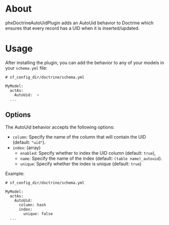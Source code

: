 # About

phxDoctrineAutoUidPlugin adds an AutoUid behavior to Doctrine which ensures that
  every record has a UID when it is inserted/updated.

# Usage

After installing the plugin, you can add the behavior to any of your models in
  your `schema.yml` file:

    # sf_config_dir/doctrine/schema.yml

    MyModel:
      actAs:
        AutoUid:  ~
      ...

## Options

The AutoUid behavior accepts the following options:

- `column`: Specify the name of the column that will contain the UID (default: `"uid"`).
- `index`: (array)
  - `enabled`: Specify whether to index the UID column (default: `true`),
  - `name`: Specify the name of the index (default: `(table name)_autouid`).
  - `unique`: Specify whether the index is unique (default: `true`)

Example:

    # sf_config_dir/doctrine/schema.yml

    MyModel:
      actAs:
        AutoUid:
          column: hash
          index:
            unique: false
      ...